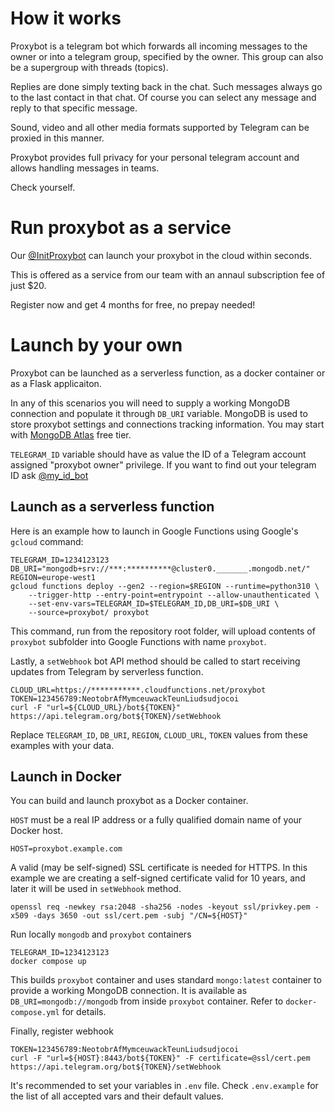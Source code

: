 # How it works

Proxybot is a telegram bot which forwards all incoming messages to the owner or into a telegram group, specified by the owner.
This group can also be a supergroup with threads (topics).

Replies are done simply texting back in the chat. Such messages always go to the last contact in  that chat.
Of course you can select any message and reply to that specific message.

Sound, video and all other media formats supported by Telegram can be proxied in this manner.

Proxybot provides full privacy for your personal telegram account and allows handling messages in teams. 

Check yourself.

# Run proxybot as a service
Our  [@InitProxybot](https://t.me/InitProxybot) can launch your proxybot in the cloud within seconds.

This is offered as a service from our team with an annaul subscription fee of just $20.

Register now and get 4 months for free, no prepay needed!

# Launch by your own
Proxybot can be launched as a serverless function, as a docker container or as a Flask applicaiton. 

In any of this scenarios you will  need to supply a working MongoDB connection and populate it through `DB_URI` variable. 
MongoDB is used to store proxybot settings and connections tracking information. 
You may start with [MongoDB Atlas](https://www.mongodb.com/docs/atlas/) free tier.

`TELEGRAM_ID` variable should have as value the ID of a Telegram account  assigned "proxybot owner" privilege. 
If you want to find out your telegram ID ask [@my_id_bot ](https://t.me/my_id_bot)


## Launch as a serverless function
Here is an example how to launch in Google Functions using Google's `gcloud` command:
```
TELEGRAM_ID=1234123123
DB_URI="mongodb+srv://***:**********@cluster0._______.mongodb.net/"
REGION=europe-west1
gcloud functions deploy --gen2 --region=$REGION --runtime=python310 \
    --trigger-http --entry-point=entrypoint --allow-unauthenticated \
	--set-env-vars=TELEGRAM_ID=$TELEGRAM_ID,DB_URI=$DB_URI \
	--source=proxybot/ proxybot
```

This command, run from the repository root folder, will upload contents of `proxybot` subfolder into Google Functions with name `proxybot`.

Lastly, a `setWebhook` bot API method should be called to start receiving updates from Telegram by serverless function. 
```
CLOUD_URL=https://***********.cloudfunctions.net/proxybot
TOKEN=123456789:NeotobrAfMymceuwackTeunLiudsudjocoi
curl -F "url=${CLOUD_URL}/bot${TOKEN}" https://api.telegram.org/bot${TOKEN}/setWebhook
```

Replace `TELEGRAM_ID`, `DB_URI`, `REGION`, `CLOUD_URL`, `TOKEN` values from these examples with your data.

## Launch in Docker
You can build and launch proxybot as a Docker container.

`HOST` must be a real IP address or a fully qualified domain name of your Docker host.
```
HOST=proxybot.example.com
```

A valid (may be self-signed) SSL certificate is needed for HTTPS.
In this example we are creating a self-signed certificate valid for 10 years,
and later it will be used in `setWebhook` method.
```
openssl req -newkey rsa:2048 -sha256 -nodes -keyout ssl/privkey.pem -x509 -days 3650 -out ssl/cert.pem -subj "/CN=${HOST}"
```

Run locally `mongodb` and `proxybot` containers
```
TELEGRAM_ID=1234123123
docker compose up
```

This builds `proxybot` container and uses standard `mongo:latest` container to provide a working MongoDB  connection.
It is available as ```DB_URI=mongodb://mongodb``` from inside `proxybot` container.
Refer to `docker-compose.yml` for details.

Finally, register webhook
```
TOKEN=123456789:NeotobrAfMymceuwackTeunLiudsudjocoi
curl -F "url=${HOST}:8443/bot${TOKEN}" -F certificate=@ssl/cert.pem https://api.telegram.org/bot${TOKEN}/setWebhook
```

It's recommended to set your variables in `.env` file.
Check `.env.example` for the list of all accepted vars and their default values.


